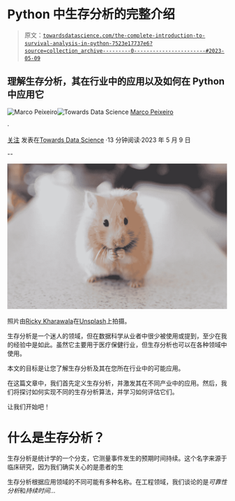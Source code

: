 # Python 中生存分析的完整介绍

> 原文：[`towardsdatascience.com/the-complete-introduction-to-survival-analysis-in-python-7523e17737e6?source=collection_archive---------0-----------------------#2023-05-09`](https://towardsdatascience.com/the-complete-introduction-to-survival-analysis-in-python-7523e17737e6?source=collection_archive---------0-----------------------#2023-05-09)

## 理解生存分析，其在行业中的应用以及如何在 Python 中应用它

[](https://medium.com/@marcopeixeiro?source=post_page-----7523e17737e6--------------------------------)![Marco Peixeiro](https://medium.com/@marcopeixeiro?source=post_page-----7523e17737e6--------------------------------)[](https://towardsdatascience.com/?source=post_page-----7523e17737e6--------------------------------)![Towards Data Science](https://towardsdatascience.com/?source=post_page-----7523e17737e6--------------------------------) [Marco Peixeiro](https://medium.com/@marcopeixeiro?source=post_page-----7523e17737e6--------------------------------)

·

[关注](https://medium.com/m/signin?actionUrl=https%3A%2F%2Fmedium.com%2F_%2Fsubscribe%2Fuser%2F741c1c8fcfbd&operation=register&redirect=https%3A%2F%2Ftowardsdatascience.com%2Fthe-complete-introduction-to-survival-analysis-in-python-7523e17737e6&user=Marco+Peixeiro&userId=741c1c8fcfbd&source=post_page-741c1c8fcfbd----7523e17737e6---------------------post_header-----------) 发表在[Towards Data Science](https://towardsdatascience.com/?source=post_page-----7523e17737e6--------------------------------) ·13 分钟阅读·2023 年 5 月 9 日[](https://medium.com/m/signin?actionUrl=https%3A%2F%2Fmedium.com%2F_%2Fvote%2Ftowards-data-science%2F7523e17737e6&operation=register&redirect=https%3A%2F%2Ftowardsdatascience.com%2Fthe-complete-introduction-to-survival-analysis-in-python-7523e17737e6&user=Marco+Peixeiro&userId=741c1c8fcfbd&source=-----7523e17737e6---------------------clap_footer-----------)

--

[](https://medium.com/m/signin?actionUrl=https%3A%2F%2Fmedium.com%2F_%2Fbookmark%2Fp%2F7523e17737e6&operation=register&redirect=https%3A%2F%2Ftowardsdatascience.com%2Fthe-complete-introduction-to-survival-analysis-in-python-7523e17737e6&source=-----7523e17737e6---------------------bookmark_footer-----------)![](img/2159a9f569567d8f42ea9e0b7a718133.png)

照片由[Ricky Kharawala](https://unsplash.com/@sweetmangostudios?utm_source=medium&utm_medium=referral)在[Unsplash](https://unsplash.com/?utm_source=medium&utm_medium=referral)上拍摄。

生存分析是一个迷人的领域，但在数据科学从业者中很少被使用或提到，至少在我的经验中是如此。虽然它主要用于医疗保健行业，但生存分析也可以在各种领域中使用。

本文的目标是让您了解生存分析及其在您所在行业中的可能应用。

在这篇文章中，我们首先定义生存分析，并激发其在不同产业中的应用。然后，我们将探讨如何实现不同的生存分析算法，并学习如何评估它们。

让我们开始吧！

# 什么是生存分析？

生存分析是统计学的一个分支，它测量事件发生的预期时间持续。这个名字来源于临床研究，因为我们确实关心的是患者的生

生存分析根据应用领域的不同可能有多种名称。在工程领域，我们谈论的是*可靠性分析*和*持续时间*…
